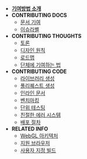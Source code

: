 <!-- docs/_sidebar.md -->

- [__기여방법 소개__](README.md)
- __CONTRIBUTING DOCS__
  - [문서 기여](contributing_documentation.md)
  - [이슈라벨](issue_labels.md)
- __CONTRIBUTING THOUGHTS__
  - [토론](discussions.md)
  - [디자인 원칙](design_principles.md)
  - [로드맵](roadmap.md)
  - [단체에 기여하는 법](organization.md)
- __CONTRIBUTING CODE__
  - [라이브러리 생성](creating_libraries.md)
  - [풀리퀘스트 생성](preparing_a_pull_request.md)
  - [인라인 문서](inline_documentation.md)
  - [벤치마킹](benchmarking_p5.md)
  - [단위 테스팅](unit_testing.md)
  - [친절한 에러 시스템](friendly_error_system.md)
  - [배포 절차](release_process.md)
- __RELATED INFO__
  - [WebGL 아키텍처](webgl_mode_architecture.md)
  - [지원 브라우저](supported_browsers.md)
  - [사용자 지정 빌드](custom_p5_build.md)

